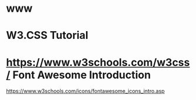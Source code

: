 # www
W3.CSS Tutorial
==
https://www.w3schools.com/w3css/
Font Awesome Introduction
==
https://www.w3schools.com/icons/fontawesome_icons_intro.asp
